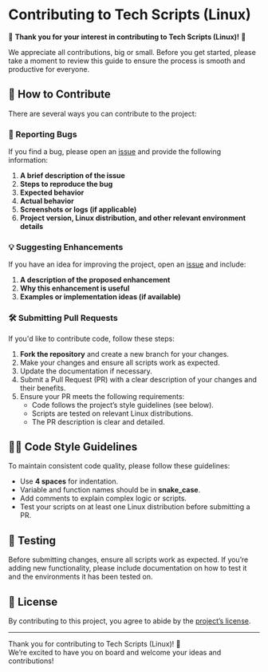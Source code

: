 # Contributing to Tech Scripts (Linux)

🎉 **Thank you for your interest in contributing to Tech Scripts (Linux)!** 🎉

We appreciate all contributions, big or small. Before you get started, please take a moment to review this guide to ensure the process is smooth and productive for everyone.

## 🤝 How to Contribute

There are several ways you can contribute to the project:

### 🐛 Reporting Bugs
If you find a bug, please open an [issue](https://github.com/tech-scripts/linux/issues) and provide the following information:

1. **A brief description of the issue**  
2. **Steps to reproduce the bug**  
3. **Expected behavior**  
4. **Actual behavior**  
5. **Screenshots or logs (if applicable)**  
6. **Project version, Linux distribution, and other relevant environment details**

### 💡 Suggesting Enhancements
If you have an idea for improving the project, open an [issue](https://github.com/tech-scripts/linux/issues) and include:

1. **A description of the proposed enhancement**  
2. **Why this enhancement is useful**  
3. **Examples or implementation ideas (if available)**

### 🛠️ Submitting Pull Requests
If you'd like to contribute code, follow these steps:

1. **Fork the repository** and create a new branch for your changes.  
2. Make your changes and ensure all scripts work as expected.  
3. Update the documentation if necessary.  
4. Submit a Pull Request (PR) with a clear description of your changes and their benefits.  
5. Ensure your PR meets the following requirements:
   - Code follows the project’s style guidelines (see below).  
   - Scripts are tested on relevant Linux distributions.  
   - The PR description is clear and detailed.  

## 🧑‍💻 Code Style Guidelines

To maintain consistent code quality, please follow these guidelines:

- Use **4 spaces** for indentation.  
- Variable and function names should be in **snake_case**.  
- Add comments to explain complex logic or scripts.  
- Test your scripts on at least one Linux distribution before submitting a PR.  

## 🧪 Testing

Before submitting changes, ensure all scripts work as expected. If you’re adding new functionality, please include documentation on how to test it and the environments it has been tested on.

## 📜 License

By contributing to this project, you agree to abide by the [project’s license](LICENSE).

---

Thank you for contributing to Tech Scripts (Linux)! 🚀  
We’re excited to have you on board and welcome your ideas and contributions!
